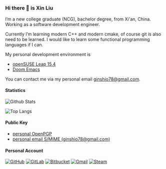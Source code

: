 # 

### Hi there 👋 is Xin Liu

I’m a new college graduate (NCG), bachelor degree, from Xi'an, China. Working as a software development engineer.

Currently I’m learning modern C++ and modern cmake, of course git is also need to be learned. I would like to learn some functional programming languages if I can.

My personal development environment is
  - [openSUSE Leap 15.4](https://opensuse.org)
  - [Doom Emacs](https://github.com/doomemacs)

You can contact me via my personal email <ginshio78@gmail.com>.

<!--
**GinShio/GinShio** is a ✨ _special_ ✨ repository because its `README.md` (this file) appears on your GitHub profile.

Here are some ideas to get you started:

- 🔭 I’m currently working on ...
- 🌱 I’m currently learning ...
- 👯 I’m looking to collaborate on ...
- 🤔 I’m looking for help with ...
- 💬 Ask me about ...
- 📫 How to reach me: ...
- 😄 Pronouns: ...
- ⚡ Fun fact: ...
-->

#### Statistics

![Github Stats](https://github-readme-stats.vercel.app/api?username=GinShio&show_icons=true&count_private=true&title_color=FFE211&text_color=FFFFFF&icon_color=FFA500&bg_color=50,66CCFF,39C5BB)

![Top Langs](https://github-readme-stats.vercel.app/api/top-langs/?username=GinShio&layout=compact&hide=html,javascript,css)

#### Public Key

  - [personal OpenPGP](pgp_public_key)
  - [personal email S/MIME (ginshio78@gmail.com)](gmail_smime_public_key)

#### Personal Account

[![GitHub](https://img.shields.io/badge/github-%23121011.svg?style=for-the-badge&logo=github&logoColor=white)](https://github.com/GinShio)
[![GitLab](https://img.shields.io/badge/gitlab-%23181717.svg?style=for-the-badge&logo=gitlab&logoColor=white)](https://gitlab.com/GinShio)
[![Bitbucket](https://img.shields.io/badge/bitbucket-%230047B3.svg?style=for-the-badge&logo=bitbucket&logoColor=white)](https://bitbucket.org/GinShio)
[![Gmail](https://img.shields.io/badge/Gmail-D14836?style=for-the-badge&logo=gmail&logoColor=white)](mailto:ginshio78@gmail.com)
[![Steam](https://img.shields.io/badge/steam-%23000000.svg?style=for-the-badge&logo=steam&logoColor=white)](https://steamcommunity.com/id/GinShio)

